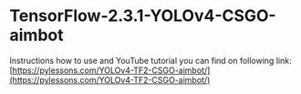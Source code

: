 # TensorFlow-2.3.1-YOLOv4-CSGO-aimbot

Instructions how to use and YouTube tutorial you can find on following link:
[https://pylessons.com/YOLOv4-TF2-CSGO-aimbot/](https://pylessons.com/YOLOv4-TF2-CSGO-aimbot/)
